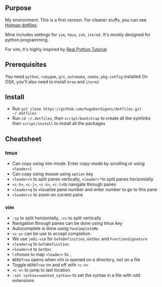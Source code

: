 ## Purpose
My environment. This is a first version. For cleaner stuffs, you can see [Holman dotfiles](https://github.com/holman/dotfiles).

Mine includes settings for `vim`, `tmux`, `zsh`, `iterm2`. It's mostly designed for python programming.

For vim, it's highly inspired by [Real Python Tutorial](https://realpython.com/blog/python/vim-and-python-a-match-made-in-heaven/)

## Prerequisites
You need `python`, `rubygem`, `git`, `automake`, `cmake`, `pkg-config` installed
On OSX, you'll also need to install `brew` and `iterm2`

## Install
* Run `git clone https://github.com/hugobordigoni/dotfiles.git ~/.dotfiles`
* Run `cd ~/.dotfiles`, then `script/bootstrap` to create all the symlinks then `script/install` to install all the packages

## Cheatsheet
### tmux
* Can copy using vim-mode. Enter copy-mode by scrolling or using `<leader>[`
* Can copy using mouse using `option` key
* `<leader>%` to split panes vertically, `<leader>"`to split panes horizontally
* `<c-h>`, `<c-j>`, `<c-k>`, `<c-l>`to navigate through panes
* `<leader>q` to visualize pane number and enter number to go to this pane
* `<leader>z` to zoom on current pane

### vim
* `:sp` to split horizontally, `:vs` to split vertically
* Navigation through panes can be done using tmux key
* Autocomplete is done using `YouCompleteMe`
* `<c-y>` can be use to accept completion
* We use `jedi-vim` for `GoToDefinition`, `GetDoc` and `FunctionSignature`
* `<leader>g` to `GoToDefinition`
* `<leader>d` to `GetDoc`
* I choose to map `<leader>` to `,`
* `NERDTree` opens when vim is opened on a directory, not on a file
* Toggle `NERDTree` on and off with `<c-n>`
* `<c-o>` to jump to last location
* `:set syntax=<wanted_syntax>` to set the syntax in a file with odd extensions
